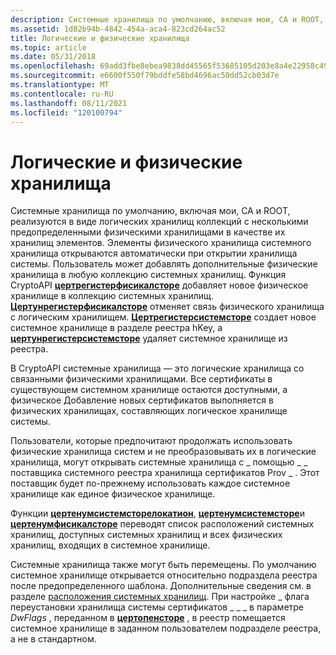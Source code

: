 ```yaml
---
description: Системные хранилища по умолчанию, включая мои, CA и ROOT, реализуются в виде логических хранилищ коллекций с несколькими предопределенными физическими хранилищами в качестве их хранилищ элементов.
ms.assetid: 1d82b94b-4842-454a-aca4-823cd264ac52
title: Логические и физические хранилища
ms.topic: article
ms.date: 05/31/2018
ms.openlocfilehash: 69add3fbe8ebea9838dd45565f53685105d203e8a4e22958c490b931e1952152
ms.sourcegitcommit: e6600f550f79bddfe58bd4696ac50dd52cb03d7e
ms.translationtype: MT
ms.contentlocale: ru-RU
ms.lasthandoff: 08/11/2021
ms.locfileid: "120100794"
---
```

# <a name="logical-and-physical-stores"></a>Логические и физические хранилища

Системные хранилища по умолчанию, включая мои, CA и ROOT, реализуются в виде логических хранилищ коллекций с несколькими предопределенными физическими хранилищами в качестве их хранилищ элементов. Элементы физического хранилища системного хранилища открываются автоматически при открытии хранилища системы. Пользователь может добавлять дополнительные физические хранилища в любую коллекцию системных хранилищ. Функция CryptoAPI [**цертрегистерфисикалсторе**](/windows/desktop/api/Wincrypt/nf-wincrypt-certregisterphysicalstore) добавляет новое физическое хранилище в коллекцию системных хранилищ. [**Цертунрегистерфисикалсторе**](/windows/desktop/api/Wincrypt/nf-wincrypt-certunregisterphysicalstore) отменяет связь физического хранилища с логическим хранилищем. [**Цертрегистерсистемсторе**](/windows/desktop/api/Wincrypt/nf-wincrypt-certregistersystemstore) создает новое системное хранилище в разделе реестра hKey, а [**цертунрегистерсистемсторе**](/windows/desktop/api/Wincrypt/nf-wincrypt-certunregistersystemstore) удаляет системное хранилище из реестра.

В CryptoAPI системные хранилища — это логические хранилища со связанными физическими хранилищами. Все сертификаты в существующем системном хранилище остаются доступными, а физическое Добавление новых сертификатов выполняется в физических хранилищах, составляющих логическое хранилище системы.

Пользователи, которые предпочитают продолжать использовать физические хранилища систем и не преобразовывать их в логические хранилища, могут открывать системные хранилища с \_ помощью \_ \_ поставщика системного реестра хранилища сертификатов Prov \_ . Этот поставщик будет по-прежнему использовать каждое системное хранилище как единое физическое хранилище.

Функции [**цертенумсистемсторелокатион**](/windows/desktop/api/Wincrypt/nf-wincrypt-certenumsystemstorelocation), [**цертенумсистемсторе**](/windows/desktop/api/Wincrypt/nf-wincrypt-certenumsystemstore)и [**цертенумфисикалсторе**](/windows/desktop/api/Wincrypt/nf-wincrypt-certenumphysicalstore) переводят список расположений системных хранилищ, доступных системных хранилищ и всех физических хранилищ, входящих в системное хранилище.

Системные хранилища также могут быть перемещены. По умолчанию системное хранилище открывается относительно подраздела реестра после предопределенного шаблона. Дополнительные сведения см. в разделе [расположения системных хранилищ](system-store-locations.md). При настройке \_ флага переустановки хранилища системы сертификатов \_ \_ \_ в параметре *DwFlags* , переданном в [**цертопенсторе**](/windows/desktop/api/Wincrypt/nf-wincrypt-certopenstore) , в реестр помещается системное хранилище в заданном пользователем подразделе реестра, а не в стандартном.

 

 



